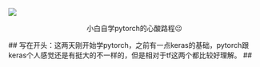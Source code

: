 ![](https://pic2.zhimg.com/v2-0ebe61d7d5b0530808a01f679eb9214c_1200x500.jpg)
<p align="center">小白自学pytorch的心酸路程☹</p>
## 写在开头：这两天刚开始学pytorch，之前有一点keras的基础，pytorch跟keras个人感觉还是有挺大的不一样的，但是相对于tf这两个都比较好理解。
## 
